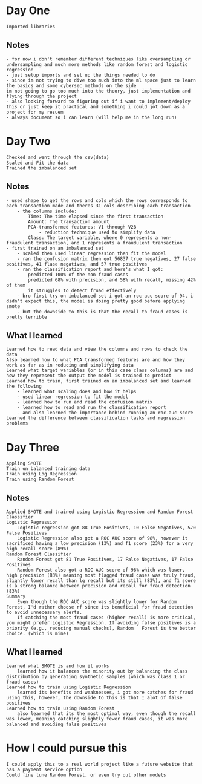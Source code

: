 # Day One
    Imported libraries
## Notes
    - for now i don't remember different techniques like oversampling or undersampling and much more methods like random forest and logistic regression
    - just setup imports and set up the things needed to do
    - since im not trying to dive too much into the ml space just to learn the basics and some cybersec methods on the side
    im not going to go too much into the theory, just implementation and flying through the project
    - also looking forward to figuring out if i want to implement/deploy this or just keep it practical and something i could jot down as a project for my resuem
    - always document so i can learn (will help me in the long run)

# Day Two
    Checked and went through the csv(data)
    Scaled and Fit the data
    Trained the imbalanced set
## Notes
    - used shape to get the rows and cols which the rows corresponds to each transaction made and theres 31 cols describing each transaction
        - the columns include:
            Time: The time elapsed since the first transaction
            Amount: The transaction amount
            PCA-transformed features: V1 through V28
                - reduction technique used to simplify data
            Class: The target variable, where 0 represents a non-fraudulent transaction, and 1 represents a fraudulent transaction
    - first trained on an imbalanced set
        - scaled then used linear regression then fit the model
        - ran the confusion matrix then got 56837 true negatives, 27 false positives, 41 flase negatives, and 57 true positives
        - ran the classification report and here's what I got:
            predicted 100% of the non fraud cases
            predicted 68% with precision, and 58% with recall, missing 42% of them
            it struggles to detect fruad effectively
        - bro first try on imbalanced set i got an roc-auc score of 94, i didn't expect this, the model is doing pretty good before applying smote
        - but the downside to this is that the recall to fraud cases is pretty terrible

## What I learned
    Learned how to read data and view the columns and rows to check the data
    Also learned how to what PCA transformed features are and how they work as far as in reducing and simplifying data
    Learned what target variables (or in this case class columns) are and how they represent the output the model is trained to predict
    Learned how to train, first trained on an imbalanced set and learned the following
        - learned what scaling does and how it helps
        - used linear regression to fit the model
        - learned how to run and read the confusion matrix
        - learned how to read and run the classification report
        - and also learned the importance behind running an roc-auc score
    Learned the difference between classification tasks and regression problems
# Day Three
    Appling SMOTE
    Train on balanced training data
    Train using Log Regression
    Train using Random Forest

## Notes
    Applied SMOTE and trained using Logistic Regression and Random Forest Classifier
    Logistic Regression
        Logistic regression got 88 True Positives, 10 False Negatives, 570 False Positives
        Logistic Regression also got a ROC AUC score of 98%, however it sacrificed having a low precision (13%) and f1 score (23%) for a very high recall score (89%)
    Random Forest Classifier
        Random Forest got 81 True Positives, 17 False Negatives, 17 False Positives
        Random Forest also got a ROC AUC score of 96% which was lower, high precision (83%) meaning most flagged fraud cases was truly fraud, slightly lower recall than lg recall but its still (83%), and f1 score is a strong balance between precision and recall for fraud detection (83%)
    Summary
        Even though the ROC AUC score was slightly lower for Random Forest, I'd rather choose rf since its beneficial for fraud detection to avoid unnecessary alerts.
        If catching the most fraud cases (higher recall) is more critical, you might prefer Logistic Regression. If avoiding false positives is a priority (e.g., reducing manual checks), Random   Forest is the better choice. (which is mine)
## What I learned
    Learned what SMOTE is and how it works
        learned how it balances the minority out by balancing the class distribution by generating synthetic samples (which was class 1 or fraud cases)
    Learned how to train using Logistic Regression
        learned its benefits and weaknesses, i got more catches for fraud using this, however, the downside to this is that I alot of false positives
    Learned how to train using Random Forest
        also learned that its the most optimal way, even though the recall was lower, meaning catching slightly fewer fraud cases, it was more balanced and avoiding false positives 
# How I could pursue this
    I could apply this to a real world project like a future website that has a payment service option
    Could fine tune Random Forest, or even try out other models
